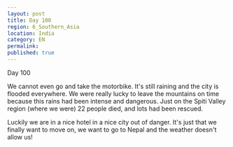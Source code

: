 ```yaml
---
layout: post
title: Day 100
region: 6_Southern_Asia
location: India
category: EN
permalink:
published: true
---
```


Day 100

We cannot even go and take the motorbike. It's still raining and the city is flooded everywhere. We were really lucky to leave the mountains on time because this rains had been intense and dangerous. Just on the Spiti Valley region (where we were) 22 people died, and lots had been rescued. 

Luckily we are in a nice hotel in a nice city out of danger. It's just that we finally want to move on, we want to go to Nepal and the weather doesn't allow us!







